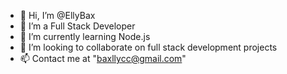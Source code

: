 - 👋 Hi, I’m @EllyBax
- 👀 I’m a Full Stack Developer 
- 🌱 I’m currently learning Node.js
- 💞️ I’m looking to collaborate on full stack development projects
- 📫 Contact me at "baxllycc@gmail.com"

<!---
EllyBax/EllyBax is a ✨ special ✨ repository because its `README.md` (this file) appears on your GitHub profile.
You can click the Preview link to take a look at your changes.
--->
